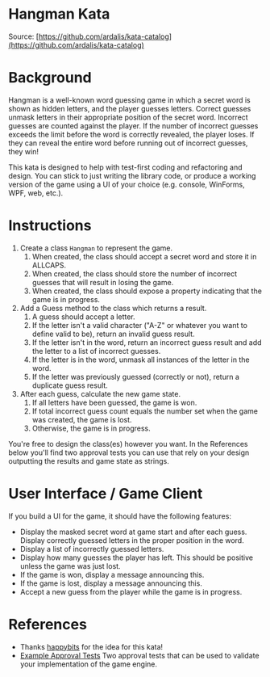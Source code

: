 Hangman Kata
================

Source: [https://github.com/ardalis/kata-catalog](https://github.com/ardalis/kata-catalog)

# Background

Hangman is a well-known word guessing game in which a secret word is shown as hidden letters, and the player guesses letters. Correct guesses unmask letters in their appropriate position of the secret word. Incorrect guesses are counted against the player. If the number of incorrect guesses exceeds the limit before the word is correctly revealed, the player loses. If they can reveal the entire word before running out of incorrect guesses, they win!

This kata is designed to help with test-first coding and refactoring and design. You can stick to just writing the library code, or produce a working version of the game using a UI of your choice (e.g. console, WinForms, WPF, web, etc.).

# Instructions

1. Create a class `Hangman` to represent the game.
   1. When created, the class should accept a secret word and store it in ALLCAPS.
   2. When created, the class should store the number of incorrect guesses that will result in losing the game.
   3. When created, the class should expose a property indicating that the game is in progress.
2. Add a Guess method to the class which returns a result.
   1. A guess should accept a letter.
   2. If the letter isn't a valid character ("A-Z" or whatever you want to define valid to be), return an invalid guess result.
   3. If the letter isn't in the word, return an incorrect guess result and add the letter to a list of incorrect guesses.
   4. If the letter is in the word, unmask all instances of the letter in the word.
   5. If the letter was previously guessed (correctly or not), return a duplicate guess result.
3. After each guess, calculate the new game state.
   1. If all letters have been guessed, the game is won.
   2. If total incorrect guess count equals the number set when the game was created, the game is lost.
   3. Otherwise, the game is in progress.

You're free to design the class(es) however you want. In the References below you'll find two approval tests you can use that rely on your design outputting the results and game state as strings.

# User Interface / Game Client

If you build a UI for the game, it should have the following features:

- Display the masked secret word at game start and after each guess. Display correctly guessed letters in the proper position in the word.
- Display a list of incorrectly guessed letters.
- Display how many guesses the player has left. This should be positive unless the game was just lost.
- If the game is won, display a message announcing this.
- If the game is lost, display a message announcing this.
- Accept a new guess from the player while the game is in progress.

# References

- Thanks [happybits](https://github.com/happy-bits) for the idea for this kata!
- [Example Approval Tests](../src/hangman/ApprovalTests.cs) Two approval tests that can be used to validate your implementation of the game engine.
